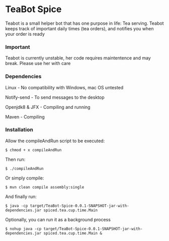 # TeaBot Spice
Teabot is a small helper bot that has one purpose in life: Tea serving. Teabot keeps track of important daily times (tea orders), and notifies you when your order is ready
### Important
Teabot is currently unstable, her code requires maintentence and may break. Please use her with care
### Dependencies
Linux - No compatibility with Windows, mac OS untested

Notify-send - To send messages to the desktop

Openjdk8 & JFX - Compiling and running

Maven - Compiling

### Installation
Allow the compileAndRun script to be executed:
```
$ chmod + x compileAndRun
```
Then run:
```
$ ./compileAndRun
```
Or simply compile:
```
$ mvn clean compile assembly:single
```
And finally run:
```
$ java -cp target/TeaBot-Spice-0.0.1-SNAPSHOT-jar-with-dependencies.jar spiced.tea.cup.time.Main
```
Optionally, you can run it as a background process
```
$ nohup java -cp target/TeaBot-Spice-0.0.1-SNAPSHOT-jar-with-dependencies.jar spiced.tea.cup.time.Main &
```


